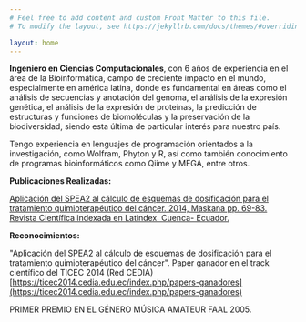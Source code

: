 ```yaml
---
# Feel free to add content and custom Front Matter to this file.
# To modify the layout, see https://jekyllrb.com/docs/themes/#overriding-theme-defaults

layout: home
---
```


**Ingeniero en Ciencias Computacionales**, con 6 años de experiencia en el área de la Bioinformática, campo de creciente impacto en el mundo, especialmente en américa latina, donde es fundamental en áreas como el análisis de secuencias y anotación del genoma, el análisis de la expresión genética, el análisis de la expresión de proteínas, la predicción de estructuras y funciones de biomoléculas y la preservación de la biodiversidad, siendo esta última de particular interés para nuestro país.

Tengo experiencia en lenguajes de programación orientados a la investigación, como Wolfram, Phyton y R, así como también conocimiento de programas bioinformáticos como Qiime y MEGA, entre otros. 

**Publicaciones Realizadas:**

[Aplicación del SPEA2 al cálculo de esquemas de dosificación para el tratamiento quimioterapéutico del cáncer. 2014, Maskana pp. 69-83. Revista Científica indexada en Latindex. Cuenca- Ecuador.](http://dspace.ucuenca.edu.ec/handle/123456789/21387)

**Reconocimientos:**

"Aplicación del SPEA2 al cálculo de esquemas de dosificación para el tratamiento quimioterapéutico del cáncer". 
Paper ganador en el track científico del TICEC 2014 (Red CEDIA) [https://ticec2014.cedia.edu.ec/index.php/papers-ganadores](https://ticec2014.cedia.edu.ec/index.php/papers-ganadores)

PRIMER PREMIO EN EL GÉNERO MÚSICA AMATEUR FAAL 2005.

